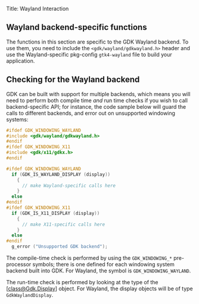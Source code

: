 Title: Wayland Interaction

## Wayland backend-specific functions

The functions in this section are specific to the GDK Wayland backend.
To use them, you need to include the `<gdk/wayland/gdkwayland.h>` header and
use the Wayland-specific pkg-config `gtk4-wayland` file to build your
application.

## Checking for the Wayland backend

GDK can be built with support for multiple backends, which means you will
need to perform both compile time *and* run time checks if you wish to call
backend-specific API; for instance, the code sample below will guard the
calls to different backends, and error out on unsupported windowing systems:

```c
#ifdef GDK_WINDOWING_WAYLAND
#include <gdk/wayland/gdkwayland.h>
#endif
#ifdef GDK_WINDOWING_X11
#include <gdk/x11/gdkx.h>
#endif

#ifdef GDK_WINDOWING_WAYLAND
  if (GDK_IS_WAYLAND_DISPLAY (display))
    {
      // make Wayland-specific calls here
    }
  else
#endif
#ifdef GDK_WINDOWING_X11
  if (GDK_IS_X11_DISPLAY (display))
    {
      // make X11-specific calls here
    }
  else
#endif
  g_error ("Unsupported GDK backend");
```

The compile-time check is performed by using the `GDK_WINDOWING_*`
pre-processor symbols; there is one defined for each windowing system
backend built into GDK. For Wayland, the symbol is `GDK_WINDOWING_WAYLAND`.

The run-time check is performed by looking at the type of the
[class@Gdk.Display] object. For Wayland, the display objects will be of type
`GdkWaylandDisplay`.
